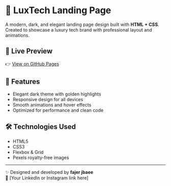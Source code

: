 # 💎 LuxTech Landing Page

A modern, dark, and elegant landing page design built with **HTML + CSS**.  
Created to showcase a luxury tech brand with professional layout and animations.

## 🌌 Live Preview
👉 [View on GitHub Pages](https://fajer-jbaee.github.io/luxtech-landing/)

## 🧱 Features
- Elegant dark theme with golden highlights  
- Responsive design for all devices  
- Smooth animations and hover effects  
- Optimized for performance and clean code

## 🛠️ Technologies Used
- HTML5
- CSS3
- Flexbox & Grid
- Pexels royalty-free images

---

✨ Designed and developed by **fajer jbaee**  
📩 [Your LinkedIn or Instagram link here]
